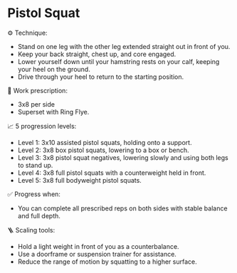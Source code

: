 # Pistol Squat

⚙️ Technique:

- Stand on one leg with the other leg extended straight out in front of you.
- Keep your back straight, chest up, and core engaged.
- Lower yourself down until your hamstring rests on your calf, keeping your heel on the ground.
- Drive through your heel to return to the starting position.

🎯 Work prescription:

- 3x8 per side
- Superset with Ring Flye.

📈 5 progression levels:

- Level 1: 3x10 assisted pistol squats, holding onto a support.
- Level 2: 3x8 box pistol squats, lowering to a box or bench.
- Level 3: 3x8 pistol squat negatives, lowering slowly and using both legs to stand up.
- Level 4: 3x8 full pistol squats with a counterweight held in front.
- Level 5: 3x8 full bodyweight pistol squats.

✅ Progress when:

- You can complete all prescribed reps on both sides with stable balance and full depth.

🪜 Scaling tools:

- Hold a light weight in front of you as a counterbalance.
- Use a doorframe or suspension trainer for assistance.
- Reduce the range of motion by squatting to a higher surface.
